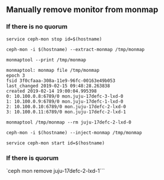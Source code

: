 ## Manually remove monitor from monmap

### If there is no quorum

`service ceph-mon stop id=$(hostname)`

`ceph-mon -i $(hostname) --extract-monmap /tmp/monmap`

`monmaptool --print /tmp/monmap`

```
monmaptool: monmap file /tmp/monmap
epoch 3
fsid 3f0cfaaa-308a-11e9-96fc-00163e49b053
last_changed 2019-02-15 09:48:28.263838
created 2019-02-14 19:00:04.995398
0: 10.100.0.8:6789/0 mon.juju-17defc-3-lxd-0
1: 10.100.0.9:6789/0 mon.juju-17defc-1-lxd-0
2: 10.100.0.10:6789/0 mon.juju-17defc-2-lxd-0
3: 10.100.0.11:6789/0 mon.juju-17defc-2-lxd-1
```

`monmaptool /tmp/monmap --rm juju-17defc-2-lxd-0`

`ceph-mon -i $(hostname) --inject-monmap /tmp/monmap`

`service ceph-mon start id=$(hostname)`

### If there is quorum

`ceph mon remove juju-17defc-2-lxd-1```
